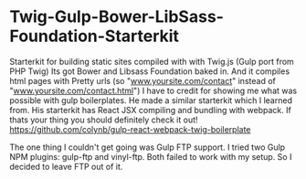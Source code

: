 # Twig-Gulp-Bower-LibSass-Foundation-Starterkit

Starterkit for building static sites compiled with with Twig.js (Gulp port from PHP Twig) Its got Bower and Libsass Foundation baked in. And it compiles html pages with Pretty urls (so "www.yoursite.com/contact" instead of "www.yoursite.com/contact.html")
I have to credit  for showing me what was possible with gulp boilerplates. He made a similar starterkit which I learned from. His starterkit has React JSX compiling and bundling with webpack. If thats your thing you should definitely check it out! https://github.com/colynb/gulp-react-webpack-twig-boilerplate

The one thing I couldn't get going was Gulp FTP support. I tried two Gulp NPM plugins: gulp-ftp and vinyl-ftp. Both failed to work with my setup. So I decided to leave FTP out of it.

